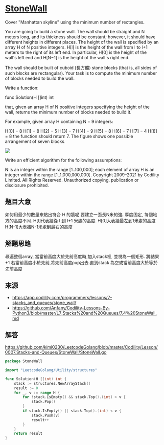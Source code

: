 # [StoneWall](https://app.codility.com/programmers/lessons/7-stacks_and_queues/stone_wall/)
Cover "Manhattan skyline" using the minimum number of rectangles.

You are going to build a stone wall. The wall should be straight and N meters long, and its thickness should be constant; however, it should have different heights in different places. The height of the wall is specified by an array H of N positive integers. H[I] is the height of the wall from I to I+1 meters to the right of its left end. In particular, H[0] is the height of the wall's left end and H[N−1] is the height of the wall's right end.

The wall should be built of cuboid (長方體) stone blocks (that is, all sides of such blocks are rectangular). Your task is to compute the minimum number of blocks needed to build the wall.

Write a function:

func Solution(H []int) int

that, given an array H of N positive integers specifying the height of the wall, returns the minimum number of blocks needed to build it.

For example, given array H containing N = 9 integers:

  H[0] = 8    H[1] = 8    H[2] = 5
  H[3] = 7    H[4] = 9    H[5] = 8
  H[6] = 7    H[7] = 4    H[8] = 8
the function should return 7. The figure shows one possible arrangement of seven blocks.

![](https://codility-frontend-prod.s3.amazonaws.com/media/task_static/stone_wall/static/images/auto/4f1cef49cc46d451e88109d449ab7975.png)


Write an efficient algorithm for the following assumptions:

N is an integer within the range [1..100,000];
each element of array H is an integer within the range [1..1,000,000,000].
Copyright 2009–2021 by Codility Limited. All Rights Reserved. Unauthorized copying, publication or disclosure prohibited.


## 題目大意
如何用最少的數量來貼出符合 H 的牆呢
要建立一面長N米的強. 厚度固定, 每個地方的高度不同.
H[I]代表牆從 I 到 I+1 米處的高度.
H[0]大表牆最左到1米處的高度
H[N-1]大表牆N-1米處到最右的高度

## 解題思路
尋遍整個array, 當當前高度大於先前高度時,加入stack裡, 並視為一個矩形. 將結果+1
若當前高度小於先前,將先前高度pop出去.直到stack 為空或當前高度大於等於先前高度

## 來源
* https://app.codility.com/programmers/lessons/7-stacks_and_queues/stone_wall/
* https://github.com/Anfany/Codility-Lessons-By-Python3/blob/master/L7_Stacks%20and%20Queues/7.4%20StoneWall.md

## 解答
https://github.com/kimi0230/LeetcodeGolang/blob/master/Codility/Lesson/0007.Stacks-and-Queues/StoneWall/StoneWall.go


```go
package StoneWall

import "LeetcodeGolang/Utility/structures"

func Solution(H []int) int {
	stack := structures.NewArrayStack()
	result := 0
	for _, v := range H {
		for !stack.IsEmpty() && stack.Top().(int) > v {
			stack.Pop()
		}
		if stack.IsEmpty() || stack.Top().(int) < v {
			stack.Push(v)
			result++
		}
	}
	return result
}
```